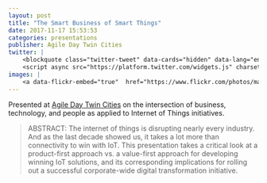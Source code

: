 ```yaml
---
layout: post
title: "The Smart Business of Smart Things"
date: 2017-11-17 15:53:53
categories: presentations
publisher: Agile Day Twin Cities
twitter: |
	<blockquote class="twitter-tweet" data-cards="hidden" data-lang="en"><p lang="en" dir="ltr">Headed to Agile Day Twin Cities on Friday? Catch CTO <a href="https://twitter.com/markbenson?ref_src=twsrc%5Etfw">@markbenson</a> at the &quot;The Smart Business of the Smart Things&quot; panel with <a href="https://twitter.com/EsraKc?ref_src=twsrc%5Etfw">@EsraKc</a> <a href="https://twitter.com/Scott_Nelson19?ref_src=twsrc%5Etfw">@Scott_Nelson19</a> and <a href="https://twitter.com/rick_erickson?ref_src=twsrc%5Etfw">@rick_erickson</a> <a href="https://t.co/pMqrL8v0JG">https://t.co/pMqrL8v0JG</a> <a href="https://t.co/GW8frbHLWh">pic.twitter.com/GW8frbHLWh</a></p>&mdash; Exosite (@exosite) <a href="https://twitter.com/exosite/status/930917705389166595?ref_src=twsrc%5Etfw">November 15, 2017</a></blockquote>
	<script async src="https://platform.twitter.com/widgets.js" charset="utf-8"></script>
images: |
	<a data-flickr-embed="true"  href="https://www.flickr.com/photos/markbenson/albums/72157689788034845" title="2017 Agile Day Twin Cities"><img src="https://farm5.staticflickr.com/4543/24650146218_6abb8bb292_z.jpg" width="640" height="519" alt="2017 Agile Day Twin Cities"></a><script async src="//embedr.flickr.com/assets/client-code.js" charset="utf-8"></script>
---
```


Presented at [Agile Day Twin Cities][ln1] on the intersection of business, technology, and people as applied to Internet of Things initiatives.

> ABSTRACT: The internet of things is disrupting nearly every industry. And as the last decade showed us, it takes a lot more than connectivity to win with IoT. This presentation takes a critical look at a product-first approach vs. a value-first approach for developing winning IoT solutions, and its corresponding implications for rolling out a successful corporate-wide digital transformation initiative.

[ln1]: http://agiledaytwincities.org/

